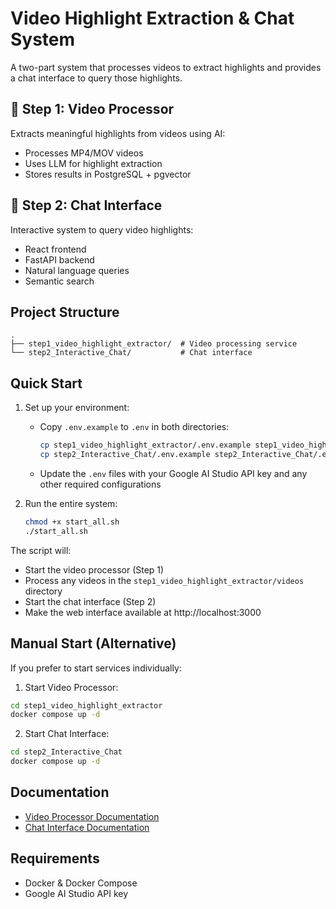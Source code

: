 # Video Highlight Extraction & Chat System

A two-part system that processes videos to extract highlights and provides a chat interface to query those highlights.

## 🎥 Step 1: Video Processor
Extracts meaningful highlights from videos using AI:
- Processes MP4/MOV videos
- Uses LLM for highlight extraction
- Stores results in PostgreSQL + pgvector

## 💬 Step 2: Chat Interface
Interactive system to query video highlights:
- React frontend
- FastAPI backend
- Natural language queries
- Semantic search

## Project Structure
```
.
├── step1_video_highlight_extractor/  # Video processing service
└── step2_Interactive_Chat/           # Chat interface
```

## Quick Start

1. Set up your environment:
   - Copy `.env.example` to `.env` in both directories:
     ```bash
     cp step1_video_highlight_extractor/.env.example step1_video_highlight_extractor/.env
     cp step2_Interactive_Chat/.env.example step2_Interactive_Chat/.env
     ```
   - Update the `.env` files with your Google AI Studio API key and any other required configurations

2. Run the entire system:
   ```bash
   chmod +x start_all.sh  
   ./start_all.sh        
   ```

The script will:
- Start the video processor (Step 1)
- Process any videos in the `step1_video_highlight_extractor/videos` directory
- Start the chat interface (Step 2)
- Make the web interface available at http://localhost:3000

## Manual Start (Alternative)
If you prefer to start services individually:

1. Start Video Processor:
```bash
cd step1_video_highlight_extractor
docker compose up -d
```

2. Start Chat Interface:
```bash
cd step2_Interactive_Chat
docker compose up -d
```

## Documentation
- [Video Processor Documentation](step1_video_highlight_extractor/README.md)
- [Chat Interface Documentation](step2_Interactive_Chat/README.md)

## Requirements
- Docker & Docker Compose
- Google AI Studio API key